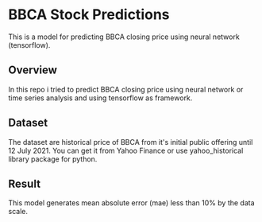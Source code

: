 # BBCA Stock Predictions
This is a model for predicting BBCA closing price using neural network (tensorflow).

## Overview
In this repo i tried to predict BBCA closing price using neural network or time series analysis and using tensorflow as framework.

## Dataset
The dataset are historical price of BBCA from it's initial public offering until 12 July 2021. You can get it from Yahoo Finance or use yahoo_historical library package for python.

## Result
This model generates mean absolute error (mae) less than 10% by the data scale. 
